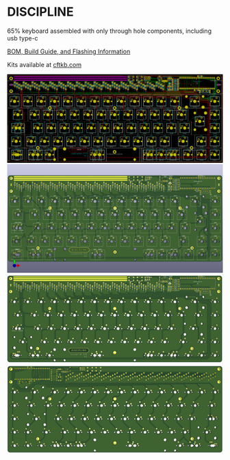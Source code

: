 # DISCIPLINE
 65% keyboard assembled with only through hole components, including usb type-c

[BOM, Build Guide, and Flashing Information](./doc)

Kits available at [cftkb.com](https://www.cftkb.com)

![discipline](./doc/images/discipline_iso_kicad.png)
![](./doc/images/discipline-iso.png)
![](./doc/images/discipline-top.png)
![](./doc/images/discipline-bottom.png)
